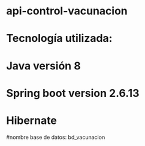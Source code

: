 # api-control-vacunacion
# Tecnología utilizada:
# Java versión 8
# Spring boot version 2.6.13
# Hibernate
#nombre base de datos: bd_vacunacion
